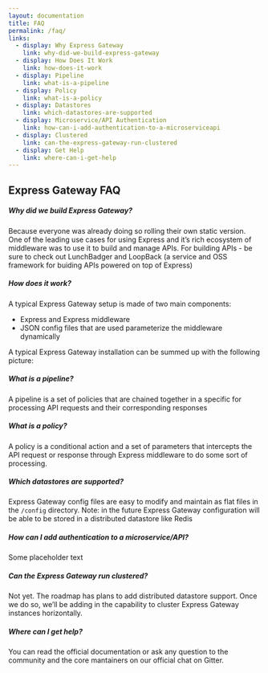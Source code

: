 ```yaml
---
layout: documentation
title: FAQ
permalink: /faq/
links:
  - display: Why Express Gateway
    link: why-did-we-build-express-gateway
  - display: How Does It Work
    link: how-does-it-work
  - display: Pipeline
    link: what-is-a-pipeline
  - display: Policy
    link: what-is-a-policy
  - display: Datastores
    link: which-datastores-are-supported
  - display: Microservice/API Authentication
    link: how-can-i-add-authentication-to-a-microserviceapi
  - display: Clustered
    link: can-the-express-gateway-run-clustered
  - display: Get Help
    link: where-can-i-get-help
---
```


## Express Gateway FAQ

##### Why did we build Express Gateway?

Because everyone was already doing so  rolling their own static version.  One of the leading use cases for using Express and it’s rich ecosystem of middleware was to use it to build and manage APIs.  For building APIs - be sure to check out LunchBadger and LoopBack (a service and OSS framework for buiding APIs powered on top of Express)

##### How does it work?

A typical Express Gateway setup is made of two main components:
* Express and Express middleware
* JSON config files that are used parameterize the middleware dynamically

A typical Express Gateway  installation can be summed up with the following picture:

##### What is a pipeline?

A pipeline is a set of policies that are chained together in a specific for processing API requests and their corresponding responses

##### What is a policy?

A policy is a conditional action and a set of parameters that intercepts the API request or response through Express middleware to do some sort of processing.

##### Which datastores are supported?

Express Gateway config files are easy to modify and maintain as flat files in the `/config` directory.
Note: in the future Express Gateway configuration will be able to be stored in a distributed datastore like Redis

##### How can I add authentication to a microservice/API?

Some placeholder text

##### Can the Express Gateway run clustered?

Not yet. The roadmap has plans to add distributed datastore support. Once we do so, we’ll be adding in the capability to cluster Express Gateway instances horizontally.

##### Where can I get help?

You can read the official documentation or ask any question to the community and the core mantainers on our official chat on Gitter.
